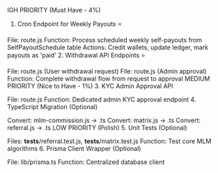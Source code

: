 IGH PRIORITY (Must Have - 4%)
1. Cron Endpoint for Weekly Payouts ⭐

File: route.js
Function: Process scheduled weekly self-payouts from SelfPayoutSchedule table
Actions: Credit wallets, update ledger, mark payouts as 'paid'
2. Withdrawal API Endpoints ⭐

File: route.js (User withdrawal request)
File: route.js (Admin approval)
Function: Complete withdrawal flow from request to approval
MEDIUM PRIORITY (Nice to Have - 1%)
3. KYC Admin Approval API

File: route.js
Function: Dedicated admin KYC approval endpoint
4. TypeScript Migration (Optional)

Convert: mlm-commission.js → .ts
Convert: matrix.js → .ts
Convert: referral.js → .ts
LOW PRIORITY (Polish)
5. Unit Tests (Optional)

Files: __tests__/referral.test.js, __tests__/matrix.test.js
Function: Test core MLM algorithms
6. Prisma Client Wrapper (Optional)

File: lib/prisma.ts
Function: Centralized database client

